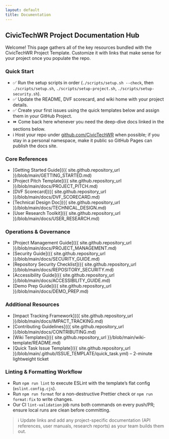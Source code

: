 ```yaml
---
layout: default
title: Documentation
---
```


## CivicTechWR Project Documentation Hub

Welcome! This page gathers all of the key resources bundled with the CivicTechWR Project Template. Customize it with links that make sense for your project once you populate the repo.

### Quick Start

- ✅ Run the setup scripts in order (`./scripts/setup.sh --check`, then `./scripts/setup.sh`, `./scripts/setup-project.sh`, `./scripts/setup-security.sh`).
- ✅ Update the README, DVF scorecard, and wiki home with your project details.
- ✅ Create your first issues using the quick templates below and assign them in your GitHub Project.
- ⏩ Come back here whenever you need the deep-dive docs linked in the sections below.
- ℹ️ Host your repo under [github.com/CivicTechWR](https://github.com/CivicTechWR) when possible; if you stay in a personal namespace, make it public so GitHub Pages can publish the docs site.

### Core References

- [Getting Started Guide]({{ site.github.repository_url }}/blob/main/GETTING_STARTED.md)
- [Project Pitch Template]({{ site.github.repository_url }}/blob/main/docs/PROJECT_PITCH.md)
- [DVF Scorecard]({{ site.github.repository_url }}/blob/main/docs/DVF_SCORECARD.md)
- [Technical Design Doc]({{ site.github.repository_url }}/blob/main/docs/TECHNICAL_DESIGN.md)
- [User Research Toolkit]({{ site.github.repository_url }}/blob/main/docs/USER_RESEARCH.md)

### Operations & Governance

- [Project Management Guide]({{ site.github.repository_url }}/blob/main/docs/PROJECT_MANAGEMENT.md)
- [Security Guide]({{ site.github.repository_url }}/blob/main/docs/SECURITY_GUIDE.md)
- [Repository Security Checklist]({{ site.github.repository_url }}/blob/main/docs/REPOSITORY_SECURITY.md)
- [Accessibility Guide]({{ site.github.repository_url }}/blob/main/docs/ACCESSIBILITY_GUIDE.md)
- [Demo Prep Guide]({{ site.github.repository_url }}/blob/main/docs/DEMO_PREP.md)

### Additional Resources

- [Impact Tracking Framework]({{ site.github.repository_url }}/blob/main/docs/IMPACT_TRACKING.md)
- [Contributing Guidelines]({{ site.github.repository_url }}/blob/main/docs/CONTRIBUTING.md)
- [Wiki Templates]({{ site.github.repository_url }}/blob/main/wiki-template/README.md)
- [Quick Task Issue Template]({{ site.github.repository_url }}/blob/main/.github/ISSUE_TEMPLATE/quick_task.yml) – 2-minute lightweight ticket

### Linting & Formatting Workflow

- Run `npm run lint` to execute ESLint with the template’s flat config (`eslint.config.cjs`).
- Run `npm run format` for a non-destructive Prettier check or `npm run format:fix` to write changes.
- Our CI `lint-validation` job runs both commands on every push/PR; ensure local runs are clean before committing.

> ℹ️ Update links and add any project-specific documentation (API references, user manuals, research reports) as your team builds them out.

